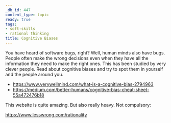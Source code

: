 ```yaml
---
_db_id: 447
content_type: topic
ready: true
tags:
- soft-skills
- rational thinking
title: Cognitive Biases
---
```


You have heard of software bugs, right? Well, human minds also have bugs. People often make the wrong decisions even when they have all the information they need to make the right ones. This has been studied by very clever people. Read about cognitive biases and try to spot them in yourself and the people around you.

- https://www.verywellmind.com/what-is-a-cognitive-bias-2794963
- https://medium.com/better-humans/cognitive-bias-cheat-sheet-55a472476b18

This website is quite amazing. But also really heavy. Not compulsory:

https://www.lesswrong.com/rationality